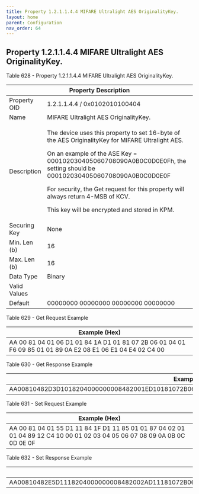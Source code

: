```yaml
---
title: Property 1.2.1.1.4.4 MIFARE Ultralight AES OriginalityKey.
layout: home
parent: Configuration
nav_order: 64
---
```


## Property 1.2.1.1.4.4 MIFARE Ultralight AES OriginalityKey.

Table 628 - Property 1.2.1.1.4.4 MIFARE Ultralight AES OriginalityKey.

<table>
<colgroup>
<col style="width: 14%" />
<col style="width: 85%" />
</colgroup>
<thead>
<tr>
<th colspan="2">Property Description</th>
</tr>
</thead>
<tbody>
<tr>
<td>Property OID</td>
<td>1.2.1.1.4.4 / 0x0102010100404</td>
</tr>
<tr>
<td>Name</td>
<td>MIFARE Ultralight AES OriginalityKey.</td>
</tr>
<tr>
<td>Description</td>
<td><p>The device uses this property to set 16-byte of the AES
OriginalityKey for MIFARE Ultralight AES.</p>
<p>On an example of the ASE Key = 000102030405060708090A0B0C0D0E0Fh, the
setting should be 000102030405060708090A0B0C0D0E0F</p>
<p>For security, the Get request for this property will always return
4-MSB of KCV.</p>
<p>This key will be encrypted and stored in KPM.</p></td>
</tr>
<tr>
<td>Securing Key</td>
<td>None</td>
</tr>
<tr>
<td>Min. Len (b)</td>
<td>16</td>
</tr>
<tr>
<td>Max. Len (b)</td>
<td>16</td>
</tr>
<tr>
<td>Data Type</td>
<td>Binary</td>
</tr>
<tr>
<td>Valid Values</td>
<td></td>
</tr>
<tr>
<td>Default</td>
<td>00000000 00000000 00000000 00000000</td>
</tr>
</tbody>
</table>

Table 629 - Get Request Example

| Example (Hex) |
|----|
| AA 00 81 04 01 06 D1 01 84 1A D1 01 81 07 2B 06 01 04 01 F6 09 85 01 01 89 0A E2 08 E1 06 E1 04 E4 02 C4 00 |

Table 630 - Get Response Example

| Example (Hex) |
|----|
| AA00810482D3D1018204000000008482001ED10181072B06010401F609850101890EE20CE10AE108E406C404763CBCDE |

Table 631 - Set Request Example

| Example (Hex) |
|----|
| AA 00 81 04 01 55 D1 11 84 1F D1 11 85 01 01 87 04 02 01 01 04 89 12 C4 10 00 01 02 03 04 05 06 07 08 09 0A 0B 0C 0D 0E 0F |

Table 632 - Set Response Example

| Example (Hex) |
|----|
| AA00810482E5D1118204000000008482002AD11181072B06010401F609850101891AE218E116E114E412C410000102030405060708090A0B0C0D0E0F |

##